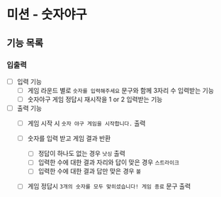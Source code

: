 # 미션 - 숫자야구

## 기능 목록

### 입출력
- [ ] 입력 기능
  - [ ] 게임 라운드 별로 `숫자를 입력해주세요` 문구와 함께 3자리 수 입력받는 기능
  - [ ] 숫자야구 게임 정답시 재시작을 1 or 2 입력받는 기능
- [ ] 출력 기능
    - [ ] 게임 시작 시 `숫자 야구 게임을 시작합니다.` 출력
    - [ ] 숫자를 입력 받고 게임 결과 반환
      - [ ] 정답이 하나도 없는 경우 `낫싱` 출력
      - [ ] 입력한 수에 대한 결과 자리와 답이 맞은 경우 `스트라이크`
      - [ ] 입력한 수에 대한 결과 답만 맞은 경우 `볼`
    - [ ] 게임 정답시 `3개의 숫자를 모두 맞히셨습니다! 게임 종료` 문구 출력
    